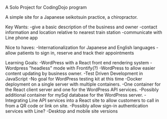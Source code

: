 A Solo Project for CodingDojo program

A simple site for a Japanese seikotsuin practice, a chiropractor.

Key Wants:
-give a basic description of the business and owner
-contact information and location relative to nearest train station
-communicate with Line phone app

Nice to haves:
-Internationalization for Japanese and English languages
-allow patients to sign in, reserve and track their appointments

Learning Goals:
-WordPress with a React front end rendering system
    -Wordpress "headless" mode with Frontify(?)
    -WordPress to allow easier content updating by business owner.
-Test Driven Development in JavaScript
    -No goal for WordPress testing kit at this time
-Docker deployment on a single server with multiple containers.
    -One container for the React client server and one for the WordPress API services.
    -Possibly additional container for mySql database for the WordPress server.
-Integrating Line API services into a React site to allow customers to call in from a QR code or link on site.
    -Possibly allow sign-in authentication services with Line?
-Desktop and mobile site versions